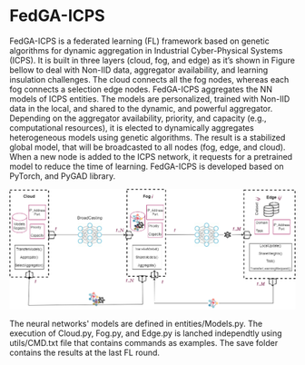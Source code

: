 # FedGA-ICPS
FedGA-ICPS is a federated learning (FL) framework based on genetic algorithms for dynamic aggregation in Industrial Cyber-Physical Systems (ICPS). It is built in three layers (cloud, fog, and edge) as it’s shown in Figure bellow to deal with Non-IID data, aggregator availability, and learning insulation challenges. The cloud connects all the fog nodes, whereas each fog connects a selection edge nodes. FedGA-ICPS aggregates the NN models of ICPS entities. The models are personalized, trained with Non-IID data in the local, and shared to the dynamic, and powerful aggregator. Depending on the aggregator availability, priority, and capacity (e.g., computational resources), it is elected to dynamically aggregates heterogeneous models using genetic algorithms. The result is a stabilized global model, that will be broadcasted to all nodes (fog, edge, and cloud). When a new node is added to the ICPS network, it requests for a pretrained model to reduce the time of learning. FedGA-ICPS is developed based on PyTorch, and PyGAD library.

![](pictures/FedGA_tool.png)


The neural networks' models are defined in entities/Models.py.
The execution of Cloud.py, Fog.py, and Edge.py is lanched independtly using utils/CMD.txt file that contains commands as examples.
The save folder contains the results at the last FL round.

